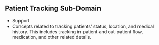 ## Patient Tracking Sub-Domain

- Support
- Concepts related to tracking patients' status, location, and medical history. This includes tracking in-patient and out-patient flow, medication, and other related details.